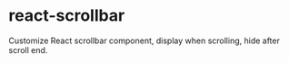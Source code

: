 # react-scrollbar
Customize React scrollbar component, display when scrolling, hide after scroll end. 

